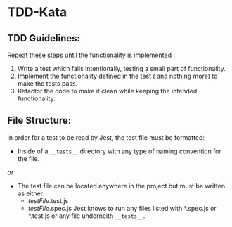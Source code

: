 # TDD-Kata

## TDD Guidelines:
Repeat these steps until the functionality is implemented :
1. Write a test which fails intentionally, testing a small part of functionality.
2. Implement the functionality defined in the test ( and nothing more) to make the tests pass.
3. Refactor the code to make it clean while keeping the intended functionality.

## File Structure:
In order for a test to be read by Jest, the test file must be formatted:
- Inside of a ```__tests__``` directory with any type of naming convention for the file.

_or_

- The test file can be located anywhere in the project but must be written as either:
  - *testFile*.test.js
  - *testFile*.spec.js
    Jest knows to run any files listed with *.spec.js or *.test.js or any file underneith ```__tests__```.
